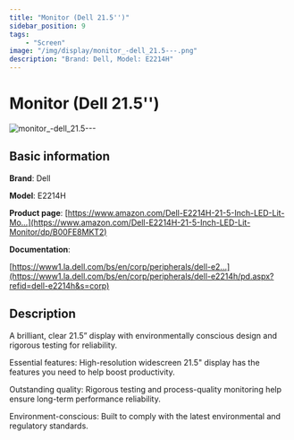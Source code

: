 ```yaml
---
title: "Monitor (Dell 21.5'')"
sidebar_position: 9
tags:
    - "Screen"
image: "/img/display/monitor_-dell_21.5---.png"
description: "Brand: Dell, Model: E2214H"
---
```

# Monitor (Dell 21.5'')

![monitor_-dell_21.5---](/img/display/monitor_-dell_21.5---.png)

## Basic information

**Brand**: Dell

**Model**: E2214H

**Product page**: [https://www.amazon.com/Dell-E2214H-21-5-Inch-LED-Lit-Mo...](https://www.amazon.com/Dell-E2214H-21-5-Inch-LED-Lit-Monitor/dp/B00FE8MKT2)

**Documentation**: 



[https://www1.la.dell.com/bs/en/corp/peripherals/dell-e2...](https://www1.la.dell.com/bs/en/corp/peripherals/dell-e2214h/pd.aspx?refid=dell-e2214h&s=corp)

## Description

A brilliant, clear 21\.5” display with environmentally conscious design and rigorous testing for reliability\.

Essential features: High\-resolution widescreen 21\.5" display has the features you need to help boost productivity\.

Outstanding quality: Rigorous testing and process\-quality monitoring help ensure long\-term performance reliability\.

Environment\-conscious: Built to comply with the latest environmental and regulatory standards\.

